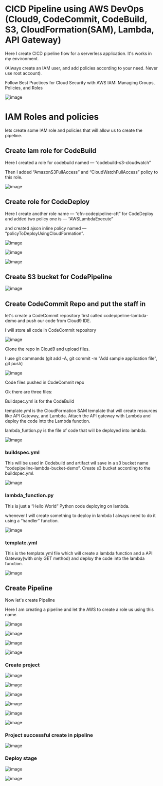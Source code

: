 # CICD Pipeline using AWS DevOps (Cloud9, CodeCommit, CodeBuild, S3, CloudFormation(SAM), Lambda, API Gateway)


Here I create CICD pipeline flow  for a serverless application. It's works in my environment.

(Always create an IAM user, and add policies according to your need. Never use root account).

Follow Best Practices for Cloud Security with AWS IAM: Managing Groups, Policies, and Roles


![image](https://github.com/felixdagnon/CICDFlow-CodeDeploy-LambdaApplication/assets/91665833/19d85248-91dd-4967-8b06-7152609ce845)


# IAM Roles and policies 

lets create some IAM role and policies that will allow us to create the pipeline.

## Create Iam role for CodeBuild

Here I created a role for codebuild named — “codebuild-s3-cloudwatch” 

Then I added “AmazonS3FullAccess” and “CloudWatchFullAccess” policy to this role.

![image](https://github.com/felixdagnon/CICDFlow-CodeDeploy-LambdaApplication/assets/91665833/52368426-13b8-4101-9ffd-20346792107f)

## Create role for CodeDeploy 

Here I create another role name — “cfn-codepipeline-cft” for CodeDeploy and added two policy one is — “AWSLambdaExecute” 

and created ajson inline policy named — “policyToDeployUsingCloudFormation”. 

![image](https://github.com/felixdagnon/CICDFlow-CodeDeploy-LambdaApplication/assets/91665833/4595b200-bc15-4cdf-a0c6-a6c3755a4040)

![image](https://github.com/felixdagnon/CICDFlow-CodeDeploy-LambdaApplication/assets/91665833/41736a78-569f-49be-a909-f36495651315)

![image](https://github.com/felixdagnon/CICDFlow-CodeDeploy-LambdaApplication/assets/91665833/019c1e85-1d81-4a72-a953-9afae736250f)


## Create S3 bucket for CodePipeline

![image](https://github.com/felixdagnon/CICDFlow-CodeDeploy-LambdaApplication/assets/91665833/39a3c393-ad68-4345-84ec-c87972f88129)


## Create CodeCommit Repo and put the staff in

let's create a CodeCommit repository first called codepipeline-lambda-demo and push our code from Cloud9 IDE.

I will store all code in CodeCommit repository

![image](https://github.com/felixdagnon/CICDFlow-CodeDeploy-LambdaApplication/assets/91665833/802323ca-7154-4340-9907-587719e89065)

Clone the repo in Cloud9 and upload files.

I use git commands (git add -A,  git commit -m "Add sample application file", git push)

![image](https://github.com/felixdagnon/CICDFlow-CodeDeploy-LambdaApplication/assets/91665833/9dc84819-cfcb-48b7-aeb7-194a8783fde7)

Code files pushed in CodeCommit repo

Ok there are three files:

Buildspec.yml is for the CodeBuild

template.yml is the CloudFormation SAM template that will create resources like API Gateway, and Lambda. Attach the API gateway with Lambda and deploy the code into the Lambda function. 

lambda_funtion.py is the file of code that will be deployed into lambda. 

![image](https://github.com/felixdagnon/CICDFlow-CodeDeploy-LambdaApplication/assets/91665833/b0f0d02d-195b-48cc-9bf5-fda79473b1c5)

### buildspec.yml

This will be used in Codebuild and artifact wil save in a s3 bucket name “codepipeline-lambda-bucket-demo”. Create s3 bucket according to the buildspec.yml.

![image](https://github.com/felixdagnon/CICDFlow-CodeDeploy-LambdaApplication/assets/91665833/130be1c5-5cf7-49f5-9ce0-52e319729fab)

### lambda_function.py

This is just a “Hello World” Python code deploying on lambda.

whenever I will create something to deploy in lambda I always need to do it using a “handler” function.

![image](https://github.com/felixdagnon/CICDFlow-CodeDeploy-LambdaApplication/assets/91665833/8e057892-83f6-44f0-84b6-ccf8c541bbbb)

### template.yml

This is the template.yml file which will create a lambda function and a API Gateway(with only GET method) and deploy the code into the lambda function.

![image](https://github.com/felixdagnon/CICDFlow-CodeDeploy-LambdaApplication/assets/91665833/cdc82ad6-7435-4b2b-b99d-43b0c4bac920)



## Create Pipeline

Now let's create Pipeline

Here I am creating a pipeline and let the AWS to create a role us using this name.

![image](https://github.com/felixdagnon/CICDFlow-CodeDeploy-LambdaApplication/assets/91665833/99e5542a-bc74-453e-a60e-cd1a8dfda490)

![image](https://github.com/felixdagnon/CICDFlow-CodeDeploy-LambdaApplication/assets/91665833/786ac403-2326-416c-8b11-9a92505ed4fc)

![image](https://github.com/felixdagnon/CICDFlow-CodeDeploy-LambdaApplication/assets/91665833/ac780b74-f496-4b51-b154-7bda83ce65fd)

![image](https://github.com/felixdagnon/CICDFlow-CodeDeploy-LambdaApplication/assets/91665833/971ce5d3-8646-439b-af5f-6c5e45f3683b)


### Create project

![image](https://github.com/felixdagnon/CICDFlow-CodeDeploy-LambdaApplication/assets/91665833/f067bbbd-5fdd-44d2-b5a5-6a26ab9522ca)

![image](https://github.com/felixdagnon/CICDFlow-CodeDeploy-LambdaApplication/assets/91665833/52412a61-db12-4fca-8b7a-c34568423c98)

![image](https://github.com/felixdagnon/CICDFlow-CodeDeploy-LambdaApplication/assets/91665833/ebc547f5-1929-46a8-afbc-d11b3e72d479)

![image](https://github.com/felixdagnon/CICDFlow-CodeDeploy-LambdaApplication/assets/91665833/2c6bbd69-fa1a-4da1-89dc-2d42b2fe48d5)

![image](https://github.com/felixdagnon/CICDFlow-CodeDeploy-LambdaApplication/assets/91665833/dcc8c69b-3091-44c4-a1fb-bb12c88a9a17)

![image](https://github.com/felixdagnon/CICDFlow-CodeDeploy-LambdaApplication/assets/91665833/835e83f4-0622-4f4d-a2c4-7f6891cdc786)

### Project successful create in pipeline

![image](https://github.com/felixdagnon/CICDFlow-CodeDeploy-LambdaApplication/assets/91665833/9dfd2fa1-c496-4cda-8d38-a562926708d7)

### Deploy stage

![image](https://github.com/felixdagnon/CICDFlow-CodeDeploy-LambdaApplication/assets/91665833/333d196c-7b1f-4440-b369-0e28e5f7eada)

![image](https://github.com/felixdagnon/CICDFlow-CodeDeploy-LambdaApplication/assets/91665833/f69b9281-a023-4b90-8c0c-7c8938504a8b)

































